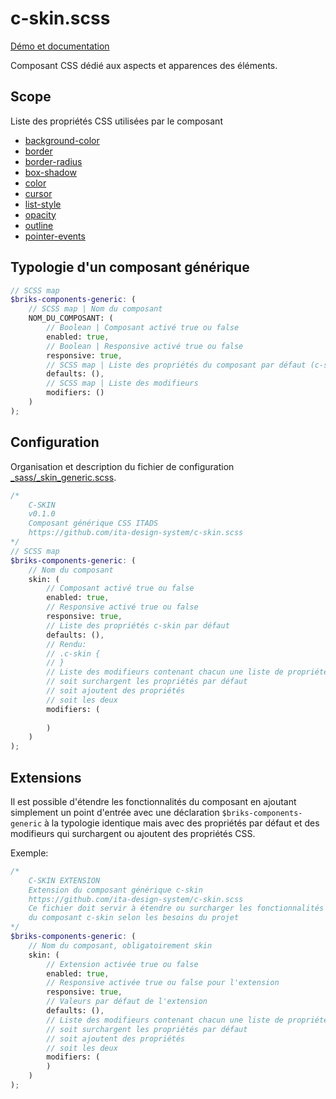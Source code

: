 # c-skin.scss

[Démo et documentation](https://ita-design-system.github.io/c-skin.scss/)

Composant CSS dédié aux aspects et apparences des éléments. 

## Scope

Liste des propriétés CSS utilisées par le composant

* [background-color](https://developer.mozilla.org/fr/docs/Web/CSS/background-color)
* [border](https://developer.mozilla.org/fr/docs/Web/CSS/border)
* [border-radius](https://developer.mozilla.org/fr/docs/Web/CSS/border-radius)
* [box-shadow](https://developer.mozilla.org/fr/docs/Web/CSS/box-shadow)
* [color](https://developer.mozilla.org/fr/docs/Web/CSS/color)
* [cursor](https://developer.mozilla.org/fr/docs/Web/CSS/cursor)
* [list-style](https://developer.mozilla.org/fr/docs/Web/CSS/list-style)
* [opacity](https://developer.mozilla.org/fr/docs/Web/CSS/opacity)
* [outline](https://developer.mozilla.org/fr/docs/Web/CSS/outline)
* [pointer-events](https://developer.mozilla.org/fr/docs/Web/CSS/pointer-events)

## Typologie d'un composant générique

```scss
// SCSS map
$briks-components-generic: ( 
    // SCSS map | Nom du composant
    NOM_DU_COMPOSANT: ( 
        // Boolean | Composant activé true ou false
        enabled: true, 
        // Boolean | Responsive activé true ou false
        responsive: true, 
        // SCSS map | Liste des propriétés du composant par défaut (c-skin seul)
        defaults: (), 
        // SCSS map | Liste des modifieurs
        modifiers: () 
    )
);
```

## Configuration

Organisation et description du fichier de configuration [_sass/_skin_generic.scss](_sass/_skin_generic.scss).

```scss
/*
    C-SKIN
    v0.1.0
    Composant générique CSS ITADS
    https://github.com/ita-design-system/c-skin.scss
*/
// SCSS map
$briks-components-generic: ( 
    // Nom du composant
    skin: ( 
        // Composant activé true ou false
        enabled: true, 
        // Responsive activé true ou false
        responsive: true, 
        // Liste des propriétés c-skin par défaut
        defaults: (),
        // Rendu: 
        // .c-skin {
        // }
        // Liste des modifieurs contenant chacun une liste de propriétés qui 
        // soit surchargent les propriétés par défaut
        // soit ajoutent des propriétés
        // soit les deux
        modifiers: (
            
        )
    )
);
``` 

## Extensions

Il est possible d'étendre les fonctionnalités du composant en ajoutant simplement un point d'entrée avec une déclaration `$briks-components-generic` à la typologie identique mais avec des propriétés par défaut et des modifieurs qui surchargent ou ajoutent des propriétés CSS.

Exemple:

```scss
/*
    C-SKIN EXTENSION
    Extension du composant générique c-skin
    https://github.com/ita-design-system/c-skin.scss
    Ce fichier doit servir à étendre ou surcharger les fonctionnalités
    du composant c-skin selon les besoins du projet
*/
$briks-components-generic: (
    // Nom du composant, obligatoirement skin
    skin: ( 
        // Extension activée true ou false
        enabled: true, 
        // Responsive activée true ou false pour l'extension
        responsive: true, 
        // Valeurs par défaut de l'extension
        defaults: (),
        // Liste des modifieurs contenant chacun une liste de propriétés qui 
        // soit surchargent les propriétés par défaut
        // soit ajoutent des propriétés
        // soit les deux
        modifiers: ( 
        )
    )
);
```
